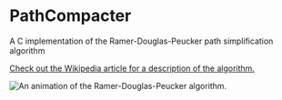 # PathCompacter
A C implementation of the Ramer-Douglas-Peucker path simplification algorithm

[Check out the Wikipedia article for a description of the algorithm.](https://en.wikipedia.org/wiki/Ramer%E2%80%93Douglas%E2%80%93Peucker_algorithm)

![An animation of the Ramer-Douglas-Peucker algorithm.](https://upload.wikimedia.org/wikipedia/commons/3/30/Douglas-Peucker_animated.gif)
